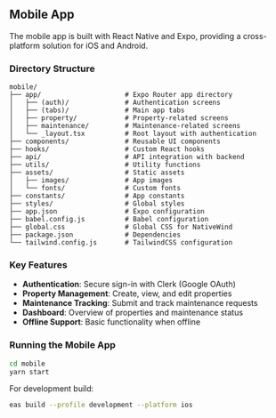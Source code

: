 ## Mobile App

The mobile app is built with React Native and Expo, providing a cross-platform solution for iOS and Android.

### Directory Structure

```
mobile/
├── app/                     # Expo Router app directory
│   ├── (auth)/              # Authentication screens
│   ├── (tabs)/              # Main app tabs
│   ├── property/            # Property-related screens
│   ├── maintenance/         # Maintenance-related screens
│   └── _layout.tsx          # Root layout with authentication
├── components/              # Reusable UI components
├── hooks/                   # Custom React hooks
├── api/                     # API integration with backend
├── utils/                   # Utility functions
├── assets/                  # Static assets
│   ├── images/              # App images
│   └── fonts/               # Custom fonts
├── constants/               # App constants
├── styles/                  # Global styles
├── app.json                 # Expo configuration
├── babel.config.js          # Babel configuration
├── global.css               # Global CSS for NativeWind
├── package.json             # Dependencies
└── tailwind.config.js       # TailwindCSS configuration
```

### Key Features

- **Authentication**: Secure sign-in with Clerk (Google OAuth)
- **Property Management**: Create, view, and edit properties
- **Maintenance Tracking**: Submit and track maintenance requests
- **Dashboard**: Overview of properties and maintenance status
- **Offline Support**: Basic functionality when offline

### Running the Mobile App

```bash
cd mobile
yarn start
```

For development build:

```bash
eas build --profile development --platform ios
```
